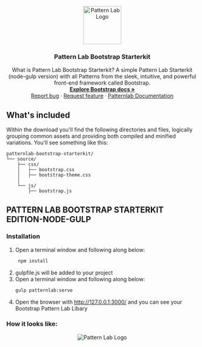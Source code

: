 <p align="center">
  <a href="https://getbootstrap.com/">
  <img src='http://jannisbrandt.de/jb-logo.png' width="100" alt="Pattern Lab Logo" style="max-width: 100%;" />
  </a>
</p>

<h3 align="center">Pattern Lab Bootstrap Starterkit </h3>

<p align="center">
  What is Pattern Lab Bootstrap Starterkit? A simple Pattern Lab Starterkit (node-gulp version) with all Patterns from the sleek, intuitive, and powerful front-end framework called Bootstrap. 
  <br>
  <a href="https://getbootstrap.com/docs/4.5/"><strong>Explore Bootstrap docs »</strong></a>
  <br>
  <a href="mailto:sayhello@jannisbrandt.de">Report bug</a>
  ·
  <a href="mailto:sayhello@jannisbrandt.de">Request feature</a>
  ·
  <a href="https://patternlab.io/">Patternlab Documentation</a>
  </p>


## What's included

Within the download you'll find the following directories and files, logically grouping common assets and providing both compiled and minified variations. You'll see something like this:

```text
patternlab-bootstrap-starterkit/
└── source/
    ├── css/
    │   ├── bootstrap.css
    │   ├── bootstrap-theme.css
    │ 
    └── js/
        ├── bootstrap.js

```


## PATTERN LAB BOOTSTRAP STARTERKIT EDITION-NODE-GULP

### Installation

1. Open a terminal window and following along below:
   ```bash
    npm install
   ```
2. gulpfile.js will be added to your project
3. Open a terminal window and following along below:
   ```bash
   gulp patternlab:serve    
   ```
4.   Open the browser with http://127.0.0.1:3000/ and you can see your Bootstrap Pattern Lab Libary

### How it looks like:

<p align="center">
  <img src='http://jannisbrandt.de/screenshot-patternlab.png' alt="Pattern Lab Logo" style="max-width: 100%;" />
</p>
